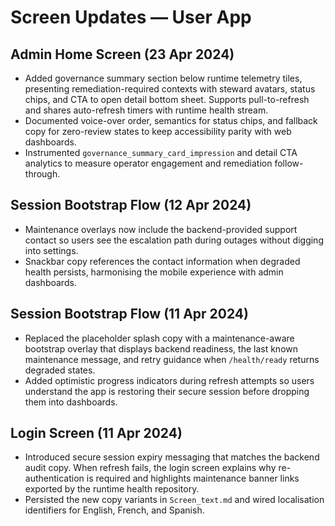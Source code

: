 # Screen Updates — User App

## Admin Home Screen (23 Apr 2024)
- Added governance summary section below runtime telemetry tiles, presenting
  remediation-required contexts with steward avatars, status chips, and CTA to
  open detail bottom sheet. Supports pull-to-refresh and shares auto-refresh
  timers with runtime health stream.
- Documented voice-over order, semantics for status chips, and fallback copy for
  zero-review states to keep accessibility parity with web dashboards.
- Instrumented `governance_summary_card_impression` and detail CTA analytics to
  measure operator engagement and remediation follow-through.

## Session Bootstrap Flow (12 Apr 2024)
- Maintenance overlays now include the backend-provided support contact so users see the escalation path during outages without digging into settings.
- Snackbar copy references the contact information when degraded health persists, harmonising the mobile experience with admin dashboards.

## Session Bootstrap Flow (11 Apr 2024)
- Replaced the placeholder splash copy with a maintenance-aware bootstrap overlay that displays backend readiness, the last
  known maintenance message, and retry guidance when `/health/ready` returns degraded states.
- Added optimistic progress indicators during refresh attempts so users understand the app is restoring their secure session
  before dropping them into dashboards.

## Login Screen (11 Apr 2024)
- Introduced secure session expiry messaging that matches the backend audit copy. When refresh fails, the login screen explains
  why re-authentication is required and highlights maintenance banner links exported by the runtime health repository.
- Persisted the new copy variants in `Screen_text.md` and wired localisation identifiers for English, French, and Spanish.
